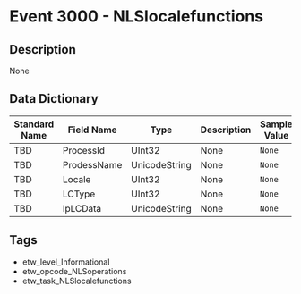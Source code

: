 # Event 3000 - NLSlocalefunctions

## Description
None

## Data Dictionary
|Standard Name|Field Name|Type|Description|Sample Value|
|---|---|---|---|---|
|TBD|ProcessId|UInt32|None|`None`|
|TBD|ProdessName|UnicodeString|None|`None`|
|TBD|Locale|UInt32|None|`None`|
|TBD|LCType|UInt32|None|`None`|
|TBD|lpLCData|UnicodeString|None|`None`|

## Tags
* etw_level_Informational
* etw_opcode_NLSoperations
* etw_task_NLSlocalefunctions